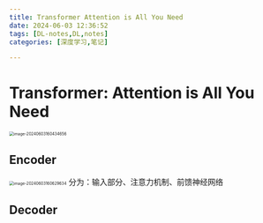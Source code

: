 ```yaml
---
title: Transformer Attention is All You Need
date: 2024-06-03 12:36:52
tags: [DL-notes,DL,notes]
categories: [深度学习,笔记]

---
```


# Transformer: Attention is All You Need

<img src="D:\code\SapientialM\source\draft\assets\image-20240603160434656.png" alt="image-20240603160434656" style="zoom:50%;" />

## Encoder

<img src="D:\code\SapientialM\source\draft\assets\image-20240603160629634.png" alt="image-20240603160629634" style="zoom:50%;" />
分为：输入部分、注意力机制、前馈神经网络



## Decoder

